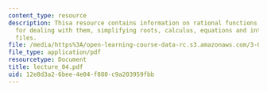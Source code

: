 ```yaml
---
content_type: resource
description: Thisa resource contains information on rational functions, operations
  for dealing with them, simplifying roots, calculus, equations and interaction with
  files.
file: /media/https%3A/open-learning-course-data-rc.s3.amazonaws.com/3-016-mathematics-for-materials-scientists-and-engineers-fall-2005/12e8d3a26bee4e04f880c9a203959fbb_lecture_04.pdf
file_type: application/pdf
resourcetype: Document
title: lecture_04.pdf
uid: 12e8d3a2-6bee-4e04-f880-c9a203959fbb
---
```


